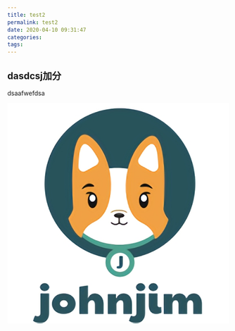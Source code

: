 ```yaml
---
title: test2
permalink: test2
date: 2020-04-10 09:31:47
categories:
tags:
---
```



## dasdcsj加分


dsaafwefdsa

![](https://raw.githubusercontent.com/JohnJim0816/blog-figures/master/johnjim.jpg)